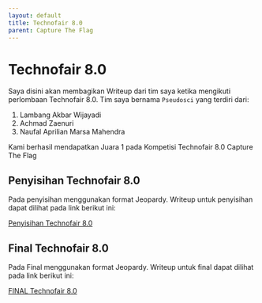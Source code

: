 ```yaml
---
layout: default
title: Technofair 8.0
parent: Capture The Flag
---
```

# Technofair 8.0
Saya disini akan membagikan Writeup dari tim saya ketika mengikuti perlombaan Technofair 8.0. Tim saya bernama ```Pseudosci``` yang terdiri dari:
1. Lambang Akbar Wijayadi
2. Achmad Zaenuri
3. Naufal Aprilian Marsa Mahendra

Kami berhasil mendapatkan Juara 1 pada Kompetisi Technofair 8.0 Capture The Flag

## Penyisihan Technofair 8.0
Pada penyisihan menggunakan format Jeopardy. Writeup untuk penyisihan dapat dilihat pada link berikut ini:

[Penyisihan Technofair 8.0](https://drive.google.com/file/d/1eVyF9O7SqB6tPKOVrsC3OAtCwrJhKN8M/view?usp=sharing)

## Final Technofair 8.0
Pada Final menggunakan format Jeopardy. Writeup untuk final dapat dilihat pada link berikut ini:

[FINAL Technofair 8.0](https://drive.google.com/file/d/102vlSuU_Sx0j-BZpdbEcWwvlHRLn37q4/view?usp=sharingg)
